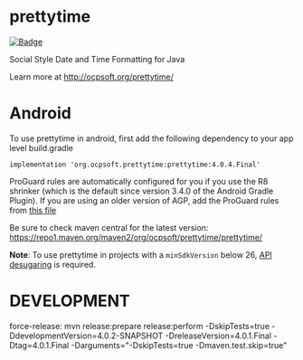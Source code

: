 prettytime
==========
[![Badge](http://www.libtastic.com/static/osbadges/152.png)](http://www.libtastic.com/technology/152/)

Social Style Date and Time Formatting for Java

Learn more at http://ocpsoft.org/prettytime/

Android
=======
To use prettytime in android, first add the following dependency to your app level build.gradle

	implementation 'org.ocpsoft.prettytime:prettytime:4.0.4.Final'

ProGuard rules are automatically configured for you if you use the R8 shrinker (which is the default since version 3.4.0 of the Android Gradle Plugin). If you are using an older version of AGP, add the ProGuard rules from [this file](core/src/main/resources/META-INF/proguard/prettytime.pro)

Be sure to check maven central for the latest version: https://repo1.maven.org/maven2/org/ocpsoft/prettytime/prettytime/

**Note**: To use prettytime in projects with a `minSdkVersion` below 26, [API desugaring](https://developer.android.com/studio/write/java8-support#library-desugaring) is required.

DEVELOPMENT
===========
force-release: mvn release:prepare release:perform -DskipTests=true -DdevelopmentVersion=4.0.2-SNAPSHOT -DreleaseVersion=4.0.1.Final -Dtag=4.0.1.Final -Darguments="-DskipTests=true -Dmaven.test.skip=true"
